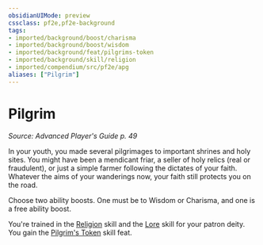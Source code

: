 ```yaml
---
obsidianUIMode: preview
cssclass: pf2e,pf2e-background
tags:
- imported/background/boost/charisma
- imported/background/boost/wisdom
- imported/background/feat/pilgrims-token
- imported/background/skill/religion
- imported/compendium/src/pf2e/apg
aliases: ["Pilgrim"]
---
```

# Pilgrim
*Source: Advanced Player's Guide p. 49*  

In your youth, you made several pilgrimages to important shrines and holy sites. You might have been a mendicant friar, a seller of holy relics (real or fraudulent), or just a simple farmer following the dictates of your faith. Whatever the aims of your wanderings now, your faith still protects you on the road.

Choose two ability boosts. One must be to Wisdom or Charisma, and one is a free ability boost.

You're trained in the [Religion](../../skills.md#Religion) skill and the [Lore](../../skills.md#Lore) skill for your patron deity. You gain the [Pilgrim's Token](../../feats/pilgrims-token-apg.md) skill feat.
